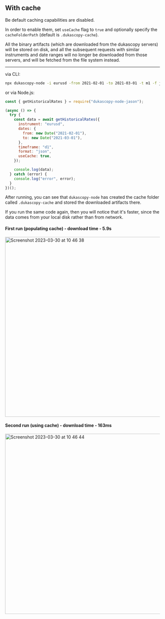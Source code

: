 ## With cache

Be default caching capabilities are disabled.

In order to enable them, set `useCache` flag to `true` and optionally specify the `cacheFolderPath` (default is `.dukascopy-cache`).

All the binary artifacts (which are downloaded from the dukascopy servers) will be stored on disk, and all the subsequent requests with similar instruments and date ranges will no longer be downloaded from those servers, and will be fetched from the file system instead.

---

via CLI:

```bash
npx dukascopy-node -i eurusd -from 2021-02-01 -to 2021-03-01 -t m1 -f json --cache
```

or via Node.js:

```javascript
const { getHistoricalRates } = require("dukascopy-node-jason");

(async () => {
  try {
    const data = await getHistoricalRates({
      instrument: "eurusd",
      dates: {
        from: new Date("2021-02-01"),
        to: new Date("2021-03-01"),
      },
      timeframe: "d1",
      format: "json",
      useCache: true,
    });

    console.log(data);
  } catch (error) {
    console.log("error", error);
  }
})();
```

After running, you can see that `dukascopy-node` has created the cache folder called `.dukascopy-cache` and stored the downloaded artifacts there.

If you run the same code again, then you will notice that it's faster, since the data comes from your local disk rather than from network.

#### First run (populating cache) - download time - 5.9s

<img width="585" alt="Screenshot 2023-03-30 at 10 46 38" src="https://user-images.githubusercontent.com/12486774/228782294-c09d5ab4-0b90-4bf1-acc1-6922cda61ec7.png">

#### Second run (using cache) - download time - 163ms

<img width="586" alt="Screenshot 2023-03-30 at 10 46 44" src="https://user-images.githubusercontent.com/12486774/228782316-93f787e2-20e9-47b9-b726-fb36a1466d43.png">


